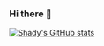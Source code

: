 ### Hi there 👋

<!--
**shadybotros/shadybotros** is a ✨ _special_ ✨ repository because its `README.md` (this file) appears on your GitHub profile.

Here are some ideas to get you started:

- 🔭 I’m currently working on ...
- 🌱 I’m currently learning ...
- 👯 I’m looking to collaborate on ...
- 🤔 I’m looking for help with ...
- 💬 Ask me about ...
- 📫 How to reach me: ...
- 😄 Pronouns: ...
- ⚡ Fun fact: ...
-->

[![Shady's GitHub stats](https://github-readme-stats.vercel.app/api?username=shadybotros&include_all_commits=true&count_private=true&hide=stars,issues,contribs)](https://github.com/anuraghazra/github-readme-stats)
